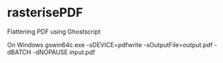 
# rasterisePDF
Flattening PDF using Ghostscript

On Windows
gswin64c.exe -sDEVICE=pdfwrite -sOutputFile=output.pdf -dBATCH -dNOPAUSE input.pdf
